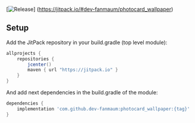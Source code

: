 [![Release](https://jitpack.io/v/dev-fanmaum/photocard_wallpaper.svg)]
(https://jitpack.io/#dev-fanmaum/photocard_wallpaper)


## Setup
Add the JitPack repository in your build.gradle (top level module):
```gradle
allprojects {
    repositories {
        jcenter()
        maven { url "https://jitpack.io" }
    }
}
```

And add next dependencies in the build.gradle of the module:
```gradle
dependencies {
    implementation 'com.github.dev-fanmaum:photocard_wallpaper:{tag}'
}
```
